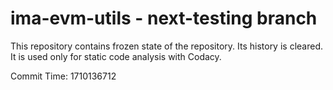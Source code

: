 # ima-evm-utils - next-testing branch

This repository contains frozen state of the repository.
Its history is cleared. It is used only for static code
analysis with Codacy.

Commit Time: 1710136712